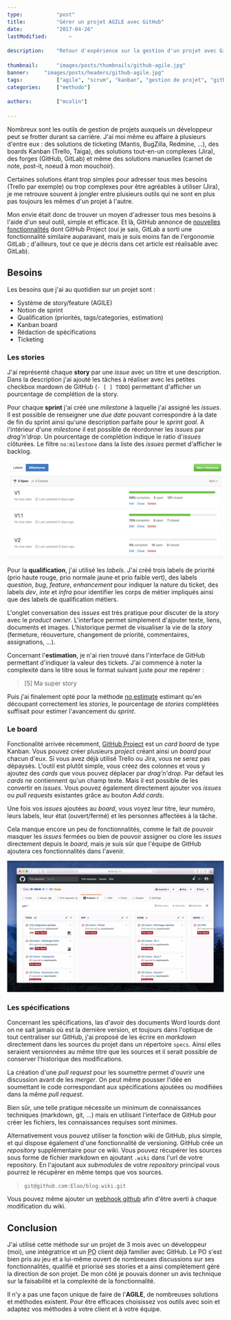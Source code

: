 ```yaml
---
type:           "post"
title:          "Gérer un projet AGILE avec GitHub"
date:           "2017-04-26"
lastModified:       ~

description:    "Retour d'expérience sur la gestion d'un projet avec GitHub."

thumbnail:      "images/posts/thumbnails/github-agile.jpg"
banner:     "images/posts/headers/github-agile.jpg"
tags:           ["agile", "scrum", "kanban", "gestion de projet", "github"]
categories:     ["methodo"]

authors:        ["mcolin"]

---
```


Nombreux sont les outils de gestion de projets auxquels un développeur peut se frotter durant sa carrière. J'ai moi même eu affaire à plusieurs d'entre eux : des solutions de ticketing (Mantis, BugZilla, Redmine, ...), des boards Kanban (Trello, Taiga), des solutions tout-en-un complexes (Jira), des forges (GitHub, GitLab) et même des solutions manuelles (carnet de note, post-it, noeud à mon mouchoir).

Certaines solutions étant trop simples pour adresser tous mes besoins (Trello par exemple) ou trop complexes pour être agréables à utiliser (Jira), je me retrouve souvent à jongler entre plusieurs outils qui ne sont en plus pas toujours les mêmes d'un projet à l'autre.

Mon envie était donc de trouver un moyen d'adresser tous mes besoins à l'aide d'un seul outil, simple et efficace. Et là, GitHub annonce de [nouvelles fonctionnalités](https://github.com/blog/2256-a-whole-new-github-universe-announcing-new-tools-forums-and-features) dont GitHub Project (oui je sais, GitLab a sorti une fonctionnalité similaire auparavant, mais je suis moins fan de l'ergonomie GitLab ; d'ailleurs, tout ce que je décris dans cet article est réalisable avec GitLab).

## Besoins

Les besoins que j'ai au quotidien sur un projet sont :

* Système de story/feature (AGILE)
* Notion de sprint
* Qualification (priorités, tags/categories, estimation)
* Kanban board
* Rédaction de spécifications
* Ticketing

### Les stories

J'ai représenté chaque **story** par une *issue* avec un titre et une description. Dans la description j'ai ajouté les tâches à réaliser avec les petites checkbox mardown de GitHub (`- [ ] TODO`) permettant d'afficher un pourcentage de complétion de la story.

Pour chaque **sprint** j'ai créé une *milestone* à laquelle j'ai assigné les *issues*. Il est possible de renseigner une *due date* pouvant correspondre à la date de fin du sprint ainsi qu'une description parfaite pour le *sprint goal*. A l'intérieur d'une *milestone* il est possible de réordonner les *issues* par *drag'n'drop*. Un pourcentage de complétion indique le ratio d'*issues* clôturées. Le filtre `no:milestone` dans la liste des *issues* permet d'afficher le backlog.

![GitHub Project](images/posts/2017/github-milestones.jpg)

Pour la **qualification**, j'ai utilisé les *labels*. J'ai créé trois labels de priorité (prio haute rouge, prio normale jaune et prio faible vert), des labels *question*, *bug*, *feature*, *enhancement* pour indiquer la nature du ticket, des labels *dev*, *inte* et *infra* pour identifier les corps de métier impliqués ainsi que des labels de qualification métiers.

L'onglet conversation des *issues* est très pratique pour discuter de la *story* avec le *product owner*. L'interface permet simplement d'ajouter texte, liens, documents et images. L'historique permet de visualiser la vie de la *story* (fermeture, réouverture, changement de priorité, commentaires, assignations, ...).

Concernant l'**estimation**, je n'ai rien trouvé dans l'interface de GitHub permettant d'indiquer la valeur des tickets. J'ai commencé à noter la complexité dans le titre sous le format suivant juste pour me repérer :

> [5] Ma super story

Puis j'ai finalement opté pour la méthode [no estimate](https://blog.goood.pro/2014/07/25/developper-sans-faire-destimation-le-mouvement-noestimates/) estimant qu'en découpant correctement les *stories*, le pourcentage de *stories* complétées suffisait pour estimer l'avancement du *sprint*.

### Le board

Fonctionalité arrivée récemment, [GitHub Project](https://help.github.com/articles/about-projects/) est un *card board* de type Kanban. Vous pouvez créer plusieurs *project* créant ainsi un *board* pour chacun d'eux. Si vous avez déjà utilisé Trello ou Jira, vous ne serez pas dépaysés. L'outil est plutôt simple, vous créez des colonnes et vous y ajoutez des *cards* que vous pouvez déplacer par *drag'n'drop*. Par défaut les *cards* ne contiennent qu'un champ texte. Mais il est possible de les convertir en *issues*. Vous pouvez également directement ajouter vos *issues* ou *pull requests* existantes grâce au bouton *Add cards*.

Une fois vos *issues* ajoutées au *board*, vous voyez leur titre, leur numéro, leurs labels, leur état (ouvert/fermé) et les personnes affectées à la tâche.

Cela manque encore un peu de fonctionnalités, comme le fait de pouvoir masquer les *issues* fermées ou bien de pouvoir assigner ou clore les *issues* directement depuis le *board*, mais je suis sûr que l'équipe de GitHub ajoutera ces fonctionnalités dans l'avenir.

![GitHub Project](images/posts/2017/github-project.jpg)

### Les spécifications

Concernant les spécifications, las d'avoir des documents Word lourds dont on ne sait jamais où est la dernière version, et toujours dans l'optique de tout centraliser sur GitHub, j'ai proposé de les écrire en *markdown* directement dans les sources du projet dans un répertoire `specs`. Ainsi elles seraient versionnées au même titre que les sources et il serait possible de conserver l'historique des modifications.

La création d'une *pull request* pour les soumettre permet d'ouvrir une discussion avant de les *merger*. On peut même pousser l'idée en soumettant le code correspondant aux spécifications ajoutées ou modifiées dans la même *pull request*.

Bien sûr, une telle pratique nécessite un minimum de connaissances techniques (markdown, git, ...) mais en utilisant l'interface de GitHub pour créer les fichiers, les connaissances requises sont minimes.

Alternativement vous pouvez utiliser la fonction wiki de GitHub, plus simple, et qui dispose également d'une fonctionnalité de versioning. GitHub crée un *repository* supplémentaire pour ce wiki. Vous pouvez récupérer les sources sous forme de fichier markdown en ajoutant `.wiki` dans l'url de votre repository. En l'ajoutant aux *submodules* de votre *repository* principal vous pourrez le récupérer en même temps que vos sources.

> `git@github.com:Elao/blog.wiki.git`

Vous pouvez même ajouter un [webhook github](https://developer.github.com/v3/activity/events/types/#gollumevent) afin d'être averti à chaque modification du wiki.

## Conclusion

J'ai utilisé cette méthode sur un projet de 3 mois avec un développeur (moi), une intégratrice et un <abbr title="Product Owner">PO</abbr> client déjà familier avec GitHub. Le PO s'est bien pris au jeu et a lui-même ouvert de nombreuses discussions sur ses fonctionnalités, qualifié et priorisé ses stories et a ainsi complètement géré la direction de son projet. De mon côté je pouvais donner un avis technique sur la faisabilité et la complexité de la fonctionnalité.

Il n'y a pas une façon unique de faire de l'**AGILE**, de nombreuses solutions et méthodes existent.
Pour être efficaces choisissez vos outils avec soin et adaptez vos méthodes à votre client et à votre équipe.
